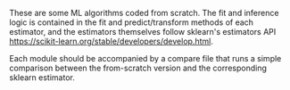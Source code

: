 These are some ML algorithms coded from scratch. The fit and inference logic is contained in the fit and predict/transform methods of each estimator, and the estimators themselves follow sklearn's estimators API https://scikit-learn.org/stable/developers/develop.html.

Each module should be accompanied by a compare file that runs a simple comparison between the from-scratch version and the corresponding sklearn estimator.
